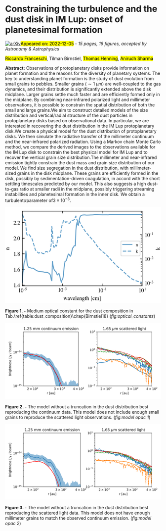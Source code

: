 <div class="macros" style="visibility:hidden;">
$\newcommand{\ensuremath}{}$
$\newcommand{\xspace}{}$
$\newcommand{\object}[1]{\texttt{#1}}$
$\newcommand{\farcs}{{.}''}$
$\newcommand{\farcm}{{.}'}$
$\newcommand{\arcsec}{''}$
$\newcommand{\arcmin}{'}$
$\newcommand{\ion}[2]{#1#2}$
$\newcommand{\textsc}[1]{\textrm{#1}}$
$\newcommand{\hl}[1]{\textrm{#1}}$</div>

<div class="macros" style="visibility:hidden;">
$\newcommand{$\ensuremath$}{}$
$\newcommand{$\xspace$}{}$
$\newcommand{$\object$}[1]{\texttt{#1}}$
$\newcommand{$\farcs$}{{.}''}$
$\newcommand{$\farcm$}{{.}'}$
$\newcommand{$\arcsec$}{''}$
$\newcommand{$\arcmin$}{'}$
$\newcommand{$\ion$}[2]{#1#2}$
$\newcommand{$\textsc$}[1]{\textrm{#1}}$
$\newcommand{$\hl$}[1]{\textrm{#1}}$</div>



<div id="title">

# Constraining the turbulence and the dust disk in IM Lup: onset of planetesimal formation

</div>
<div id="comments">

[![arXiv](https://img.shields.io/badge/arXiv-2212.01291-b31b1b.svg)](https://arxiv.org/abs/2212.01291)<mark>Appeared on: 2022-12-05</mark> - _15 pages, 16 figures, accepted by Astronomy & Astrophysics_

</div>
<div id="authors">

<mark>Riccardo Franceschi</mark>, Tilman Birnstiel, <mark>Thomas Henning</mark>, <mark>Anirudh Sharma</mark>

</div>
<div id="abstract">

**Abstract:** Observations of protoplanetary disks provide information on planet formation and the reasons for the diversity of planetary systems. The key to understanding planet formation is the study of dust evolution from small grains to pebbles. Smaller grains ($\sim 1 \;\mu m$) are well-coupled to the gas dynamics, and their distribution is significantly extended above the disk midplane. Larger grains settle much faster and are efficiently formed only in the midplane. By combining near-infrared polarized light and millimeter observations, it is possible to constrain the spatial distribution of both the small and large grains.We aim to construct detailed models of the size distribution and vertical/radial structure of the dust particles in protoplanetary disks based on observational data. In particular, we are interested in recovering the dust distribution in the IM Lup protoplanetary disk.We create a physical model for the dust distribution of protoplanetary disks. We then simulate the radiative transfer of the millimeter continuum and the near-infrared polarized radiation. Using a Markov chain Monte Carlo method, we compare the derived images to the observations available for the IM Lup disk to constrain the best physical model for IM Lup and to recover the vertical grain size distribution.The millimeter and near-infrared emission tightly constrain the dust mass and grain size distribution of our model. We find size segregation in the dust distribution, with millimeter-sized grains in the disk midplane. These grains are efficiently formed in the disk, possibly by sedimentation-driven coagulation, in accord with the short settling timescales predicted by our model. This also suggests a high dust-to-gas ratio at smaller radii in the midplane, possibly triggering streaming instabilities and planetesimal formation in the inner disk. We obtain a turbulent$\alpha$parameter of$3 \times 10^{-3}.$

</div>

<div id="div_fig1">

<img src="tmp_2212.01291/./optical_constants.png" alt="Fig1" width="100%"/>

**Figure 1. -** Medium optical constant for the dust composition in     Tab.\ref{table:dust_composition}\citep{Birnstiel18} (*fig:optical_constants*)

</div>
<div id="div_fig2">

<img src="tmp_2212.01291/./model_opac_1.png" alt="Fig2" width="100%"/>

**Figure 2. -** The model without a truncation in the dust distribution best reproducing the continuum data. This model does not include enough small grains to reproduce the scattered light observations. (*fig:model opac 1*)

</div>
<div id="div_fig3">

<img src="tmp_2212.01291/./model_opac_2.png" alt="Fig3" width="100%"/>

**Figure 3. -** The model without a truncation in the dust distribution best reproducing the scattered light data. This model does not have enough millimeter grains to match the observed continuum emission. (*fig:model opac 2*)

</div>